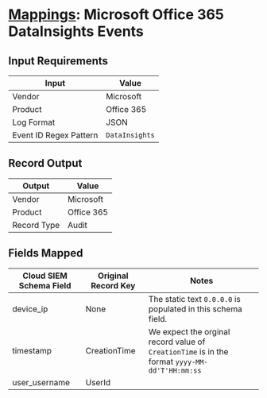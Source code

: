 # [Mappings](README.md): Microsoft Office 365 DataInsights Events

## Input Requirements

|Input|Value|
|-----|-----|
|Vendor|Microsoft|
|Product|Office 365|
|Log Format|JSON|
|Event ID Regex Pattern|`DataInsights`|

## Record Output

|Output|Value|
|------|-----|
|Vendor|Microsoft|
|Product|Office 365|
|Record Type|Audit|

## Fields Mapped

|Cloud SIEM Schema Field|Original Record Key|Notes|
|-----------------------|-------------------|-----|
|device_ip|None|The static text `0.0.0.0` is populated in this schema field.|
|timestamp|CreationTime|We expect the orginal record value of `CreationTime` is in the format `yyyy-MM-dd'T'HH:mm:ss`|
|user_username|UserId||

